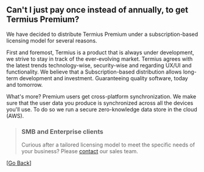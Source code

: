 ## Can't I just pay once instead of annually, to get Termius Premium?

We have decided to distribute Termius Premium under a subscription-based licensing model for several reasons.

First and foremost, Termius is a product that is always under development, we strive to stay in track of the ever-evolving market. Termius agrees with the latest trends technology-wise, security-wise and regarding UX/UI and functionality. We believe that a Subscription-based distribution allows long-term development and investment. Guaranteeing quality software, today and tomorrow.

What's more? Premium users get cross-platform synchronization. We make sure that the user data you produce is synchronized across all the devices you'll use. To do so we run a secure zero-knowledge data store in the cloud (AWS).

> ### SMB and Enterprise clients
> Curious after a tailored licensing model to meet the specific needs of your business? Please [contact](mailto:sales@termius.com) our sales team.

[[Go Back](README.md)]
